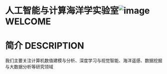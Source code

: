 # 人工智能与计算海洋学实验室![image](https://user-images.githubusercontent.com/126380997/221399454-e9731eac-772b-42a1-a0f7-33a5d5550ca6.png)WELCOME

# 简介 DESCRIPTION
我们主要关注计算机数值建模与分析、深度学习与视觉智能、海洋遥感、数据挖掘与大数据分析等研究领域
